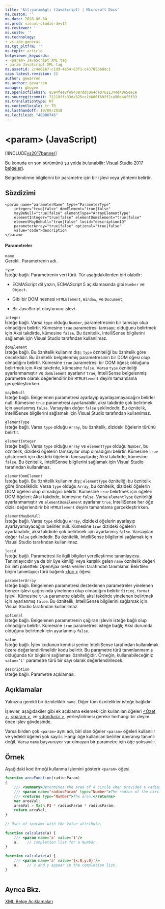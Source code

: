 ```yaml
---
title: '&lt;param&gt; (JavaScript) | Microsoft Docs'
ms.custom: ''
ms.date: 2018-06-30
ms.prod: visual-studio-dev14
ms.reviewer: ''
ms.suite: ''
ms.technology:
- vs-ide-general
ms.tgt_pltfrm: ''
ms.topic: article
helpviewer_keywords:
- <param> JavaScript XML tag
- param JavaScript XML tag
ms.assetid: 2c4e0167-c1dd-4e54-83f1-c437856bddc1
caps.latest.revision: 22
author: gewarren
ms.author: gewarren
manager: ghogen
ms.openlocfilehash: 9594fee9fe94387ddc0e4da07611344d40e5ee1e
ms.sourcegitcommit: 71218ffc33da325cc1b886f69ff2ca50d44f5f33
ms.translationtype: MT
ms.contentlocale: tr-TR
ms.lasthandoff: 10/09/2018
ms.locfileid: "48880746"
---
```

# <a name="ltparamgt-javascript"></a>&lt;param&gt; (JavaScript)
[!INCLUDE[vs2017banner](../includes/vs2017banner.md)]

Bu konuda en son sürümünü şu yolda bulunabilir: [Visual Studio 2017 belgeleri](/visualstudio/).  
  
Belgelendirme bilgilerini bir parametre için bir işlevi veya yöntemi belirtir.  
  
## <a name="syntax"></a>Sözdizimi  
  
```  
<param name="parameterName" type="ParameterType"  
    integer="true|false" domElement="true|false"  
    mayBeNull="true|false" elementType="ArrayElementType"  
    elementInteger="true|false" elementDomElement="true|false"  
    elementMayBeNull="true|false" locid="descriptionID"  
    parameterArray="true|false" optional="true|false"  
    value="code">description  
</param>  
```  
  
#### <a name="parameters"></a>Parametreler  
 `name`  
 Gerekli. Parametrenin adı.  
  
 `type`  
 İsteğe bağlı. Parametrenin veri türü. Tür aşağıdakilerden biri olabilir:  
  
-   ECMAScript dil yazın, ECMAScript 5 açıklamasında gibi `Number` ve `Object`.  
  
-   Gibi bir DOM nesnesi `HTMLElement`, `Window`, ve `Document`.  
  
-   Bir JavaScript oluşturucu işlevi.  
  
 `integer`  
 İsteğe bağlı. Varsa `type` olduğu `Number`, parametresinin bir tamsayı olup olmadığını belirtir. Kümesine `true` parametresi tamsayı; olduğunu belirtmek için Aksi takdirde, kümesine `false`. Bu öznitelik, IntelliSense bilgilerini sağlamak için Visual Studio tarafından kullanılmaz.  
  
 `domElement`  
 İsteğe bağlı. Bu öznitelik kullanım dışı; `type` özniteliği bu öznitelik göre önceliklidir. Bu öznitelik belgelenmiş parametresinin bir DOM öğesi olup olmadığını belirtir. Kümesine `true` parametresi bir DOM öğesi; olduğunu belirtmek için Aksi takdirde, kümesine `false`. Varsa `type` özniteliği ayarlanmamıştır ve `domElement` ayarlanır `true`, IntelliSense belgelenmiş parametre olarak değerlendirir bir `HTMLElement` deyim tamamlama gerçekleştirirken.  
  
 `mayBeNull`  
 İsteğe bağlı. Belgelenen parametresi ayarlayıp ayarlayamayacağını belirler null. Kümesine `true` parametresi ayarlanabilir, aksi takdirde çok belirtmek için ayarlanmış `false`. Varsayılan değer `false` şeklindedir. Bu öznitelik, IntelliSense bilgilerini sağlamak için Visual Studio tarafından kullanılmaz.  
  
 `elementType`  
 İsteğe bağlı. Varsa `type` olduğu `Array`, bu öznitelik, dizideki öğelerin türünü belirtir.  
  
 `elementInteger`  
 İsteğe bağlı. Varsa `type` olduğu `Array` ve `elementType` olduğu `Number`, bu öznitelik, dizideki öğelerin tamsayılar olup olmadığını belirtir. Kümesine `true` göstermek için dizideki öğelerin tamsayılardır; Aksi takdirde, kümesine `false`. Bu öznitelik, IntelliSense bilgilerini sağlamak için Visual Studio tarafından kullanılmaz.  
  
 `elementDomElement`  
 İsteğe bağlı. Bu öznitelik kullanım dışı; `elementType` özniteliği bu öznitelik göre önceliklidir. Varsa `type` olduğu `Array`, bu öznitelik, dizideki öğelerin DOM öğeleri olup olmadığını belirtir. Kümesine `true` belirtmek için öğeleri DOM öğeleri; Aksi takdirde, kümesine `false`. Varsa `elementType` özniteliği ayarlanmamıştır ve `elementDomElement` ayarlanır `true`, IntelliSense her öğe dizisi değerlendirir bir `HTMLElement` deyim tamamlama gerçekleştirirken.  
  
 `elementMayBeNull`  
 İsteğe bağlı. Varsa `type` olduğu `Array`, dizideki öğelerin ayarlayıp ayarlayamayacağını belirler null. Kümesine `true` dizideki öğelerin ayarlanabilir, aksi takdirde çok belirtmek için ayarlanmış `false`. Varsayılan değer `false` şeklindedir. Bu öznitelik, IntelliSense bilgilerini sağlamak için Visual Studio tarafından kullanılmaz.  
  
 `locid`  
 İsteğe bağlı. Parametresi ile ilgili bilgileri yerelleştirme tanımlayıcısı. Tanımlayıcıdır ya da bir üye kimliği veya karşılık gelen `name` öznitelik değeri bir ileti paketteki OpenAjax meta verileri tarafından tanımlanır. Belirtilen biçim tanımlayıcı türü bağımlı [ \<loc >](../ide/loc-javascript.md) öğesi.  
  
 `parameterArray`  
 İsteğe bağlı. Belgelenen parametresi desteklenen parametreler yinelenen benzer işlevi çağrısında yinelenen olup olmadığını belirtir `String.format` işlevi. Kümesine `true` parametre olabilir, aksi takdirde yinelenen belirtmek için ayarlanmış `false`. Bu öznitelik, IntelliSense bilgilerini sağlamak için Visual Studio tarafından kullanılmaz.  
  
 `optional`  
 İsteğe bağlı. Belgelenen parametrenin çağıran işlevin isteğe bağlı olup olmadığını belirtir. Kümesine `true` parametresi isteğe bağlı; Aksi durumda olduğunu belirtmek için ayarlanmış `false`.  
  
 `value`  
 İsteğe bağlı. İşlev kodunun kendisi yerine IntelliSense tarafından kullanılmak üzere değerlendirilmelidir kodu belirtir. Bu parametre türü tanımlanmamış olduğunda tür bilgisini sağlaması özniteliğidir. Örneğin, kullanabileceğiniz `value=’1’` parametre türü bir sayı olarak değerlendirilecek.  
  
 `description`  
 İsteğe bağlı. Parametre açıklaması.  
  
## <a name="remarks"></a>Açıklamalar  
 Yalnızca gerekli bir özniteliktir `name`. Diğer tüm öznitelikler isteğe bağlıdır.  
  
 İşlevler, aşağıdakiler gibi ek açıklama eklemek için kullanılan öğeleri [ \<Özet >](../ide/summary-javascript.md), [ \<param >](../ide/param-javascript.md), ve [ \<döndürür >](../ide/returns-javascript.md), yerleştirilmesi gerekir herhangi bir deyim önce işlev gövdesinde.  
  
 Varsa birden çok `<param>` aynı adı, biri olan öğeler `<param>` öğeleri kullanılır ve yedekli öğeleri yok sayılır. Hangi öğe kullanılan belirler davranışı tanımlı değil. Varsa `name` başvuruyor var olmayan bir parametre için öğe yoksayılır.  
  
## <a name="example"></a>Örnek  
 Aşağıdaki kod örneği kullanma işlemini gösterir `<param>` öğesi.  
  
```javascript  
function areaFunction(radiusParam)  
{  
    /// <summary>Determines the area of a circle when provided a radius parameter.</summary>  
    /// <param name="radiusParam" type="Number">The radius of the circle.</param>  
    /// <returns type="Number">The area.</returns>  
    var areaVal;  
    areaVal = Math.PI * radiusParam * radiusParam;  
    return areaVal;  
}  
  
// Uses of <param> with the value attribute.  
  
function calculate(a) {  
    /// <param name='a' value='1'/>  
    a.    // Completion list for a Number.  
}  
  
function calculate(a) {  
    /// <param name='a' value='{x:0,y:0}'/>  
    a.    // x and y appear in the completion list.  
}  
  
```  
  
## <a name="see-also"></a>Ayrıca Bkz.  
 [XML Belge Açıklamaları](../ide/xml-documentation-comments-javascript.md)



